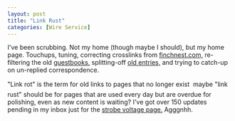 ```yaml
---
layout: post
title: "Link Rust"
categories: [Wire Service]
---
```

I've been scrubbing. Not my home (though maybe I should), but my home page. Touchups, tuning, correcting crosslinks from <a href="http://www.finchnest.com">finchnest.com,</a> re-filtering the old <a href="/photo/photoBook/pbook.html">guestbooks,</a> splitting-off <a href="/house/book/tbook2002.html">old entries,</a> and trying to catch-up on un-replied correspondence.

"Link rot" is the term for old links to pages that no longer exist &#151; maybe "link rust" should be for pages that are used every day but are overdue for polishing, even as new content is waiting? I've got over 150 updates pending in my inbox just for the <a href="/photo/strobeVolts.html">strobe voltage page.</a> Agggnhh.


